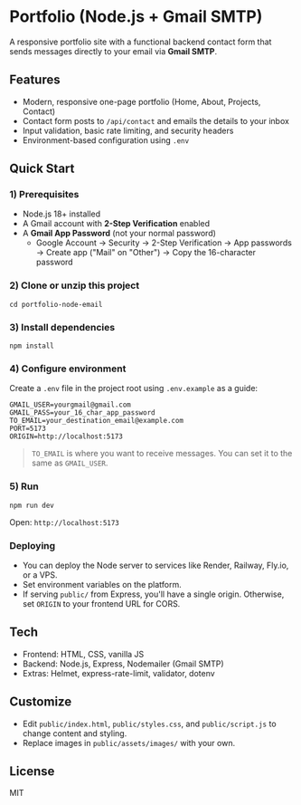 
# Portfolio (Node.js + Gmail SMTP)

A responsive portfolio site with a functional backend contact form that sends messages directly to your email via **Gmail SMTP**.

## Features
- Modern, responsive one-page portfolio (Home, About, Projects, Contact)
- Contact form posts to `/api/contact` and emails the details to your inbox
- Input validation, basic rate limiting, and security headers
- Environment-based configuration using `.env`

## Quick Start

### 1) Prerequisites
- Node.js 18+ installed
- A Gmail account with **2-Step Verification** enabled
- A **Gmail App Password** (not your normal password)
  - Google Account → Security → 2-Step Verification → App passwords → Create app ("Mail" on "Other") → Copy the 16-character password

### 2) Clone or unzip this project
```
cd portfolio-node-email
```

### 3) Install dependencies
```
npm install
```

### 4) Configure environment
Create a `.env` file in the project root using `.env.example` as a guide:
```
GMAIL_USER=yourgmail@gmail.com
GMAIL_PASS=your_16_char_app_password
TO_EMAIL=your_destination_email@example.com
PORT=5173
ORIGIN=http://localhost:5173
```

> `TO_EMAIL` is where you want to receive messages. You can set it to the same as `GMAIL_USER`.

### 5) Run
```
npm run dev
```
Open: `http://localhost:5173`

### Deploying
- You can deploy the Node server to services like Render, Railway, Fly.io, or a VPS.
- Set environment variables on the platform.
- If serving `public/` from Express, you'll have a single origin. Otherwise, set `ORIGIN` to your frontend URL for CORS.

## Tech
- Frontend: HTML, CSS, vanilla JS
- Backend: Node.js, Express, Nodemailer (Gmail SMTP)
- Extras: Helmet, express-rate-limit, validator, dotenv

## Customize
- Edit `public/index.html`, `public/styles.css`, and `public/script.js` to change content and styling.
- Replace images in `public/assets/images/` with your own.

## License
MIT
